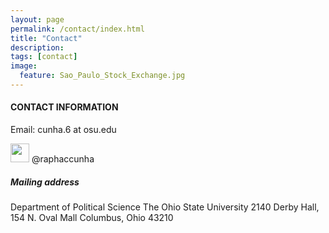 ```yaml
---
layout: page
permalink: /contact/index.html
title: "Contact"
description:
tags: [contact]
image:
  feature: Sao_Paulo_Stock_Exchange.jpg
---
```


#### CONTACT INFORMATION

Email: cunha.6 at osu.edu

<img src="../images/twitter_logo.png" align="left|center" style="width: 30px;"/> @raphaccunha

##### Mailing address

Department of Political Science
The Ohio State University
2140 Derby Hall, 154 N. Oval Mall
Columbus, Ohio 43210
